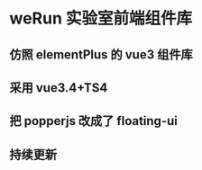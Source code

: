 # weRun 实验室前端组件库

## 仿照 elementPlus 的 vue3 组件库

## 采用 vue3.4+TS4

## 把 popperjs 改成了 floating-ui

## 持续更新
